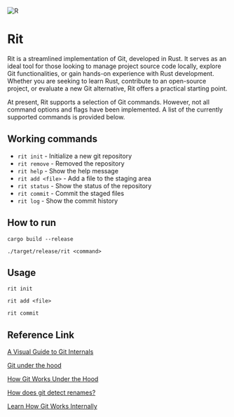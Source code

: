 ![R](https://drive.google.com/file/d/1EqNn9CrtSBCXLgYUghOjv-pN22Md85TF/view?usp=sharing)
# Rit 
Rit is a streamlined implementation of Git, developed in Rust. It serves as an ideal tool for those looking to manage project source code locally, explore Git functionalities, or gain hands-on experience with Rust development. Whether you are seeking to learn Rust, contribute to an open-source project, or evaluate a new Git alternative, Rit offers a practical starting point.

At present, Rit supports a selection of Git commands. However, not all command options and flags have been implemented. A list of the currently supported commands is provided below.

## Working commands
- `rit init` - Initialize a new git repository
- `rit remove` - Removed the repository
- `rit help` - Show the help message
- `rit add <file>` - Add a file to the staging area
- `rit status` - Show the status of the repository
- `rit commit` - Commit the staged files
- `rit log` - Show the commit history

## How to run
```shell
cargo build --release

./target/release/rit <command>
```

## Usage
```shell
rit init

rit add <file>

rit commit
```


## Reference Link
[A Visual Guide to Git Internals](https://www.freecodecamp.org/news/git-internals-objects-branches-create-repo/)

[Git under the hood](https://coderefinery.github.io/git-intro/under-the-hood/)

[How Git Works Under the Hood](https://www.freecodecamp.org/news/git-under-the-hood)

[How does git detect renames?](https://chelseatroy.com/2020/05/09/question-how-does-git-detect-renames/)

[Learn How Git Works Internally](https://www.gitkraken.com/gitkon/how-does-git-work-under-the-hood#:~:text=Let%E2%80%99s%20take%20a%20look%20at%20how%20Git%20works%20under%20the)

